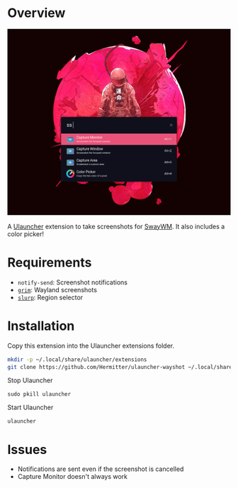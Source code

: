 # Overview

![Extension preview image](images/preview.png)

A [Ulauncher](https://github.com/Ulauncher/Ulauncher) extension to take screenshots for [SwayWM](https://github.com/swaywm/sway).
It also includes a color picker! 

# Requirements
- `notify-send`: Screenshot notifications
- [`grim`](https://github.com/emersion/grim): Wayland screenshots
- [`slurp`](https://github.com/emersion/slurp): Region selector

# Installation
Copy this extension into the Ulauncher extensions folder.
```bash
mkdir -p ~/.local/share/ulauncher/extensions
git clone https://github.com/Hermitter/ulauncher-wayshot ~/.local/share/ulauncher/extensions/wayshot
```

Stop Ulauncher
```
sudo pkill ulauncher
```

Start Ulauncher
```
ulauncher
```

# Issues
- Notifications are sent even if the screenshot is cancelled
- Capture Monitor doesn't always work
